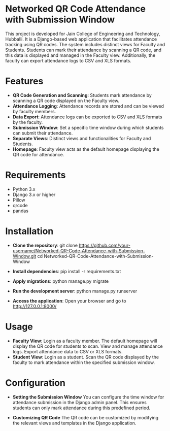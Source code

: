 # Networked QR Code Attendance with Submission Window
This project is developed for Jain College of Engineering and Technology, Hubballi. It is a Django-based web application that facilitates attendance tracking using QR codes. The system includes distinct views for Faculty and Students. Students can mark their attendance by scanning a QR code, and this data is displayed and managed in the Faculty view. Additionally, the faculty can export attendance logs to CSV and XLS formats.

# Features
- **QR Code Generation and Scanning**: Students mark attendance by scanning a QR code displayed on the Faculty view.
- **Attendance Logging**: Attendance records are stored and can be viewed by faculty members.
- **Data Export**: Attendance logs can be exported to CSV and XLS formats by the faculty.
- **Submission Window**: Set a specific time window during which students can submit their attendance.
- **Separate Views**: Distinct views and functionalities for Faculty and Students.
- **Homepage**: Faculty view acts as the default homepage displaying the QR code for attendance.

# Requirements
- Python 3.x
- Django 3.x or higher
- Pillow
- qrcode
- pandas

# Installation
- **Clone the repository**:
git clone https://github.com/your-username/Networked-QR-Code-Attendance-with-Submission-Window.git
cd Networked-QR-Code-Attendance-with-Submission-Window

- **Install dependencies**:
pip install -r requirements.txt

- **Apply migrations**:
python manage.py migrate

- **Run the development server**:
python manage.py runserver

- **Access the application**:
Open your browser and go to http://127.0.0.1:8000/

# Usage
- **Faculty View**:
Login as a faculty member.
The default homepage will display the QR code for students to scan.
View and manage attendance logs.
Export attendance data to CSV or XLS formats.
- **Student View**:
Login as a student.
Scan the QR code displayed by the faculty to mark attendance within the specified submission window.

# Configuration
- **Setting the Submission Window**
You can configure the time window for attendance submission in the Django admin panel. This ensures students can only mark attendance during this predefined period.

- **Customizing QR Code**
The QR code can be customized by modifying the relevant views and templates in the Django application.
